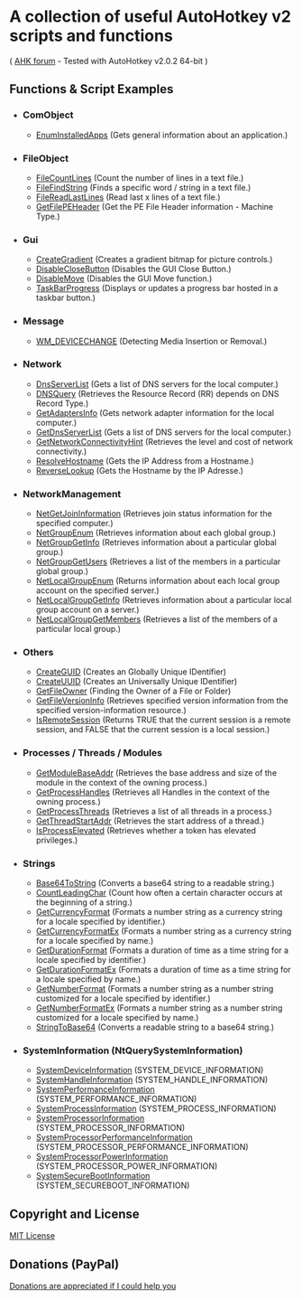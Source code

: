 # A collection of useful AutoHotkey v2 scripts and functions
( [AHK forum](https://www.autohotkey.com/boards/viewtopic.php?f=83&t=89720) - Tested with AutoHotkey v2.0.2 64-bit )


## Functions & Script Examples

- ### ComObject
	- [EnumInstalledApps](src/ComObject/EnumInstalledApps.ahk) (Gets general information about an application.)


- ### FileObject
	- [FileCountLines](src/FileObject/FileCountLines.ahk) (Count the number of lines in a text file.)
	- [FileFindString](src/FileObject/FileFindString.ahk) (Finds a specific word / string in a text file.)
	- [FileReadLastLines](src/FileObject/FileReadLastLines.ahk) (Read last x lines of a text file.)
	- [GetFilePEHeader](src/FileObject/GetFilePEHeader.ahk) (Get the PE File Header information - Machine Type.)


- ### Gui
	- [CreateGradient](src/Gui/CreateGradient.ahk) (Creates a gradient bitmap for picture controls.)
	- [DisableCloseButton](src/Gui/DisableCloseButton.ahk) (Disables the GUI Close Button.)
	- [DisableMove](src/Gui/DisableMove.ahk) (Disables the GUI Move function.)
	- [TaskBarProgress](src/Gui/TaskBarProgress.ahk) (Displays or updates a progress bar hosted in a taskbar button.)


- ### Message
	- [WM_DEVICECHANGE](src/Message/WM_DEVICECHANGE.ahk) (Detecting Media Insertion or Removal.)


- ### Network
	- [DnsServerList](src/Network/DnsServerList.ahk) (Gets a list of DNS servers for the local computer.)
	- [DNSQuery](src/Network/DNSQuery.ahk) (Retrieves the Resource Record (RR) depends on DNS Record Type.)
	- [GetAdaptersInfo](src/Network/GetAdaptersInfo.ahk) (Gets network adapter information for the local computer.)
	- [GetDnsServerList](src/Network/GetDnsServerList.ahk) (Gets a list of DNS servers for the local computer.)
	- [GetNetworkConnectivityHint](src/Network/GetNetworkConnectivityHint.ahk) (Retrieves the level and cost of network connectivity.)
	- [ResolveHostname](src/Network/ResolveHostname.ahk) (Gets the IP Address from a Hostname.)
	- [ReverseLookup](src/Network/ReverseLookup.ahk) (Gets the Hostname by the IP Adresse.)


- ### NetworkManagement
	- [NetGetJoinInformation](src/NetworkManagement/NetGetJoinInformation.ahk) (Retrieves join status information for the specified computer.)
	- [NetGroupEnum](src/NetworkManagement/NetGroupEnum.ahk) (Retrieves information about each global group.)
	- [NetGroupGetInfo](src/NetworkManagement/NetGroupGetInfo.ahk) (Retrieves information about a particular global group.)
	- [NetGroupGetUsers](src/NetworkManagement/NetGroupGetUsers.ahk) (Retrieves a list of the members in a particular global group.)
	- [NetLocalGroupEnum](src/NetworkManagement/NetLocalGroupEnum.ahk) (Returns information about each local group account on the specified server.)
	- [NetLocalGroupGetInfo](src/NetworkManagement/NetLocalGroupGetInfo.ahk) (Retrieves information about a particular local group account on a server.)
	- [NetLocalGroupGetMembers](src/NetworkManagement/NetLocalGroupGetMembers.ahk) (Retrieves a list of the members of a particular local group.)


- ### Others
	- [CreateGUID](src/Others/CreateGUID.ahk) (Creates an Globally Unique IDentifier)
	- [CreateUUID](src/Others/CreateUUID.ahk) (Creates an Universally Unique IDentifier)
	- [GetFileOwner](src/Others/GetFileOwner.ahk) (Finding the Owner of a File or Folder)
	- [GetFileVersionInfo](src/Others/GetFileVersionInfo.ahk) (Retrieves specified version information from the specified version-information resource.)
	- [IsRemoteSession](src/Others/IsRemoteSession.ahk) (Returns TRUE that the current session is a remote session, and FALSE that the current session is a local session.)


- ### Processes / Threads / Modules
	- [GetModuleBaseAddr](src/ProcessThreadModule/GetModuleBaseAddr.ahk) (Retrieves the base address and size of the module in the context of the owning process.)
	- [GetProcessHandles](src/ProcessThreadModule/GetProcessHandles.ahk) (Retrieves all Handles in the context of the owning process.)
	- [GetProcessThreads](src/ProcessThreadModule/GetProcessThreads.ahk) (Retrieves a list of all threads in a process.)
	- [GetThreadStartAddr](src/ProcessThreadModule/GetThreadStartAddr.ahk) (Retrieves the start address of a thread.)
	- [IsProcessElevated](src/ProcessThreadModule/IsProcessElevated.ahk) (Retrieves whether a token has elevated privileges.)


- ### Strings
	- [Base64ToString](src/Strings/Base64ToString.ahk) (Converts a base64 string to a readable string.)
	- [CountLeadingChar](src/Strings/CountLeadingChar.ahk) (Count how often a certain character occurs at the beginning of a string.)
	- [GetCurrencyFormat](src/Strings/GetCurrencyFormat.ahk) (Formats a number string as a currency string for a locale specified by identifier.)
	- [GetCurrencyFormatEx](src/Strings/GetCurrencyFormatEx.ahk) (Formats a number string as a currency string for a locale specified by name.)
	- [GetDurationFormat](src/Strings/GetDurationFormat.ahk) (Formats a duration of time as a time string for a locale specified by identifier.)
	- [GetDurationFormatEx](src/Strings/GetDurationFormatEx.ahk) (Formats a duration of time as a time string for a locale specified by name.)
	- [GetNumberFormat](src/Strings/GetNumberFormat.ahk) (Formats a number string as a number string customized for a locale specified by identifier.)
	- [GetNumberFormatEx](src/Strings/GetNumberFormatEx.ahk) (Formats a number string as a number string customized for a locale specified by name.)
	- [StringToBase64](src/Strings/StringToBase64.ahk) (Converts a readable string to a base64 string.)


- ### SystemInformation (NtQuerySystemInformation)
	- [SystemDeviceInformation](src/SystemInformation/SystemDeviceInformation.ahk) (SYSTEM_DEVICE_INFORMATION)
	- [SystemHandleInformation](src/SystemInformation/SystemHandleInformation.ahk) (SYSTEM_HANDLE_INFORMATION)
	- [SystemPerformanceInformation](src/SystemInformation/SystemPerformanceInformation.ahk) (SYSTEM_PERFORMANCE_INFORMATION)
	- [SystemProcessInformation](src/SystemInformation/SystemProcessInformation.ahk) (SYSTEM_PROCESS_INFORMATION)
	- [SystemProcessorInformation](src/SystemInformation/SystemProcessorInformation.ahk) (SYSTEM_PROCESSOR_INFORMATION)
	- [SystemProcessorPerformanceInformation](src/SystemInformation/SystemProcessorPerformanceInformation.ahk) (SYSTEM_PROCESSOR_PERFORMANCE_INFORMATION)
	- [SystemProcessorPowerInformation](src/SystemInformation/SystemProcessorPowerInformation.ahk) (SYSTEM_PROCESSOR_POWER_INFORMATION)
	- [SystemSecureBootInformation](src/SystemInformation/SystemSecureBootInformation.ahk) (SYSTEM_SECUREBOOT_INFORMATION)


## Copyright and License
[MIT License](LICENSE)


## Donations (PayPal)
[Donations are appreciated if I could help you](https://www.paypal.me/smithz)
